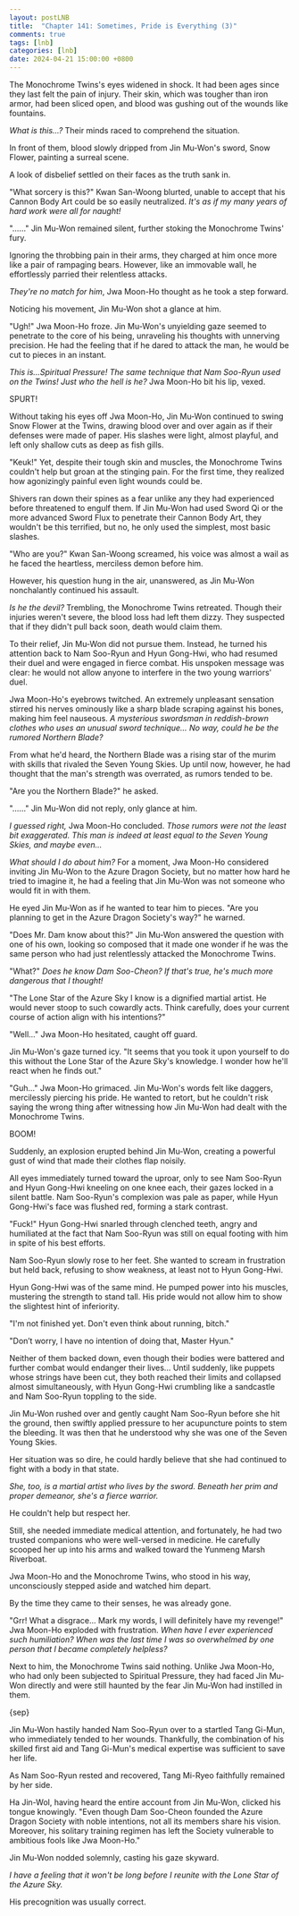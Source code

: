 ```yaml
---
layout: postLNB
title:  "Chapter 141: Sometimes, Pride is Everything (3)"
comments: true
tags: [lnb]
categories: [lnb]
date: 2024-04-21 15:00:00 +0800
---
```


The Monochrome Twins's eyes widened in shock. It had been ages since they last felt the pain of injury. Their skin, which was tougher than iron armor, had been sliced open, and blood was gushing out of the wounds like fountains. 

*What is this...?* Their minds raced to comprehend the situation. 

In front of them, blood slowly dripped from Jin Mu-Won's sword, Snow Flower, painting a surreal scene.

A look of disbelief settled on their faces as the truth sank in.

"What sorcery is this?" Kwan San-Woong blurted, unable to accept that his Cannon Body Art could be so easily neutralized. *It's as if my many years of hard work were all for naught!*

"……" Jin Mu-Won remained silent, further stoking the Monochrome Twins' fury.

Ignoring the throbbing pain in their arms, they charged at him once more like a pair of rampaging bears. However, like an immovable wall, he effortlessly parried their relentless attacks.

*They're no match for him*, Jwa Moon-Ho thought as he took a step forward.

Noticing his movement, Jin Mu-Won shot a glance at him.

"Ugh!" Jwa Moon-Ho froze. Jin Mu-Won's unyielding gaze seemed to penetrate to the core of his being, unraveling his thoughts with unnerving precision. He had the feeling that if he dared to attack the man, he would be cut to pieces in an instant.

*This is…Spiritual Pressure! The same technique that Nam Soo-Ryun used on the Twins! Just who the hell is he?* Jwa Moon-Ho bit his lip, vexed.

SPURT!

Without taking his eyes off Jwa Moon-Ho, Jin Mu-Won continued to swing Snow Flower at the Twins, drawing blood over and over again as if their defenses were made of paper. His slashes were light, almost playful, and left only shallow cuts as deep as fish gills.

"Keuk!" Yet, despite their tough skin and muscles, the Monochrome Twins couldn't help but groan at the stinging pain. For the first time, they realized how agonizingly painful even light wounds could be.

Shivers ran down their spines as a fear unlike any they had experienced before threatened to engulf them. If Jin Mu-Won had used Sword Qi or the more advanced Sword Flux to penetrate their Cannon Body Art, they wouldn't be this terrified, but no, he only used the simplest, most basic slashes.

"Who are you?" Kwan San-Woong screamed, his voice was almost a wail as he faced the heartless, merciless demon before him. 

However, his question hung in the air, unanswered, as Jin Mu-Won nonchalantly continued his assault.

*Is he the devil?* Trembling, the Monochrome Twins retreated. Though their injuries weren't severe, the blood loss had left them dizzy. They suspected that if they didn't pull back soon, death would claim them.

To their relief, Jin Mu-Won did not pursue them. Instead, he turned his attention back to Nam Soo-Ryun and Hyun Gong-Hwi, who had resumed their duel and were engaged in fierce combat. His unspoken message was clear: he would not allow anyone to interfere in the two young warriors' duel.

Jwa Moon-Ho's eyebrows twitched. An extremely unpleasant sensation stirred his nerves ominously like a sharp blade scraping against his bones, making him feel nauseous. *A mysterious swordsman in reddish-brown clothes who uses an unusual sword technique… No way, could he be the rumored Northern Blade?*

From what he'd heard, the Northern Blade was a rising star of the murim with skills that rivaled the Seven Young Skies. Up until now, however, he had thought that the man's strength was overrated, as rumors tended to be.

"Are you the Northern Blade?" he asked.

"……" Jin Mu-Won did not reply, only glance at him.

*I guessed right,* Jwa Moon-Ho concluded. *Those rumors were not the least bit exaggerated. This man is indeed at least equal to the Seven Young Skies, and maybe even…*

*What should I do about him?* For a moment, Jwa Moon-Ho considered inviting Jin Mu-Won to the Azure Dragon Society, but no matter how hard he tried to imagine it, he had a feeling that Jin Mu-Won was not someone who would fit in with them.

He eyed Jin Mu-Won as if he wanted to tear him to pieces. "Are you planning to get in the Azure Dragon Society's way?" he warned.

"Does Mr. Dam know about this?" Jin Mu-Won answered the question with one of his own, looking so composed that it made one wonder if he was the same person who had just relentlessly attacked the Monochrome Twins.

"What?" *Does he know Dam Soo-Cheon? If that's true, he's much more dangerous that I thought!*

"The Lone Star of the Azure Sky I know is a dignified martial artist. He would never stoop to such cowardly acts. Think carefully, does your current course of action align with his intentions?"

"Well..." Jwa Moon-Ho hesitated, caught off guard. 

Jin Mu-Won's gaze turned icy. "It seems that you took it upon yourself to do this without the Lone Star of the Azure Sky's knowledge. I wonder how he'll react when he finds out."

"Guh..." Jwa Moon-Ho grimaced. Jin Mu-Won's words felt like daggers, mercilessly piercing his pride. He wanted to retort, but he couldn't risk saying the wrong thing after witnessing how Jin Mu-Won had dealt with the Monochrome Twins.

BOOM!

Suddenly, an explosion erupted behind Jin Mu-Won, creating a powerful gust of wind that made their clothes flap noisily.

All eyes immediately turned toward the uproar, only to see Nam Soo-Ryun and Hyun Gong-Hwi kneeling on one knee each, their gazes locked in a silent battle. Nam Soo-Ryun's complexion was pale as paper, while Hyun Gong-Hwi's face was flushed red, forming a stark contrast.

"Fuck!" Hyun Gong-Hwi snarled through clenched teeth, angry and humiliated at the fact that Nam Soo-Ryun was still on equal footing with him in spite of his best efforts.

Nam Soo-Ryun slowly rose to her feet. She wanted to scream in frustration but held back, refusing to show weakness, at least not to Hyun Gong-Hwi.

Hyun Gong-Hwi was of the same mind. He pumped power into his muscles, mustering the strength to stand tall. His pride would not allow him to show the slightest hint of inferiority.

"I'm not finished yet. Don't even think about running, bitch."

"Don’t worry, I have no intention of doing that, Master Hyun."

Neither of them backed down, even though their bodies were battered and further combat would endanger their lives… Until suddenly, like puppets whose strings have been cut, they both reached their limits and collapsed almost simultaneously, with Hyun Gong-Hwi crumbling like a sandcastle and Nam Soo-Ryun toppling to the side.

Jin Mu-Won rushed over and gently caught Nam Soo-Ryun before she hit the ground, then swiftly applied pressure to her acupuncture points to stem the bleeding. It was then that he understood why she was one of the Seven Young Skies.

Her situation was so dire, he could hardly believe that she had continued to fight with a body in that state.

*She, too, is a martial artist who lives by the sword. Beneath her prim and proper demeanor, she's a fierce warrior.*

He couldn't help but respect her.

Still, she needed immediate medical attention, and fortunately, he had two trusted companions who were well-versed in medicine. He carefully scooped her up into his arms and walked toward the Yunmeng Marsh Riverboat.

Jwa Moon-Ho and the Monochrome Twins, who stood in his way, unconsciously stepped aside and watched him depart.

By the time they came to their senses, he was already gone.

"Grr! What a disgrace... Mark my words, I will definitely have my revenge!" Jwa Moon-Ho exploded with frustration. *When have I ever experienced such humiliation? When was the last time I was so overwhelmed by one person that I became completely helpless?*

Next to him, the Monochrome Twins said nothing. Unlike Jwa Moon-Ho, who had only been subjected to Spiritual Pressure, they had faced Jin Mu-Won directly and were still haunted by the fear Jin Mu-Won had instilled in them.

{sep}

Jin Mu-Won hastily handed Nam Soo-Ryun over to a startled Tang Gi-Mun, who immediately tended to her wounds. Thankfully, the combination of his skilled first aid and Tang Gi-Mun's medical expertise was sufficient to save her life.

As Nam Soo-Ryun rested and recovered, Tang Mi-Ryeo faithfully remained by her side.

Ha Jin-Wol, having heard the entire account from Jin Mu-Won, clicked his tongue knowingly. "Even though Dam Soo-Cheon founded the Azure Dragon Society with noble intentions, not all its members share his vision. Moreover, his solitary training regimen has left the Society vulnerable to ambitious fools like Jwa Moon-Ho."

Jin Mu-Won nodded solemnly, casting his gaze skyward.

*I have a feeling that it won't be long before I reunite with the Lone Star of the Azure Sky.*

His precognition was usually correct.
